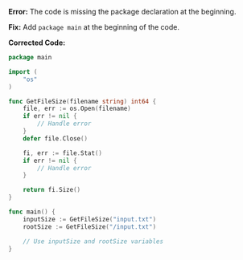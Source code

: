 **Error:** The code is missing the package declaration at the beginning.

**Fix:** Add `package main` at the beginning of the code.

**Corrected Code:**

```go
package main

import (
	"os"
)

func GetFileSize(filename string) int64 {
	file, err := os.Open(filename)
	if err != nil {
		// Handle error
	}
	defer file.Close()

	fi, err := file.Stat()
	if err != nil {
		// Handle error
	}

	return fi.Size()
}

func main() {
	inputSize := GetFileSize("input.txt")
	rootSize := GetFileSize("/input.txt")

	// Use inputSize and rootSize variables
}
```
